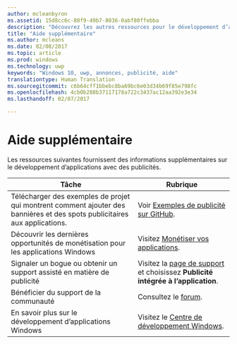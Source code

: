 ```yaml
---
author: mcleanbyron
ms.assetid: 15d8cc6c-80f9-49b7-8036-0abf80ffebba
description: "Découvrez les autres ressources pour le développement d’applications avec des publicités."
title: "Aide supplémentaire"
ms.author: mcleans
ms.date: 02/08/2017
ms.topic: article
ms.prod: windows
ms.technology: uwp
keywords: "Windows 10, uwp, annonces, publicité, aide"
translationtype: Human Translation
ms.sourcegitcommit: c6b64cff1bbebc8ba69bc6e03d34b69f85e798fc
ms.openlocfilehash: 4cb0b288b37117178a722c3437ac12aa392e3e34
ms.lasthandoff: 02/07/2017

---
```


# <a name="additional-help"></a>Aide supplémentaire




Les ressources suivantes fournissent des informations supplémentaires sur le développement d’applications avec des publicités.

|  Tâche    | Rubrique |               
|----------|-------|
| Télécharger des exemples de projet qui montrent comment ajouter des bannières et des spots publicitaires aux applications.     |Voir [Exemples de publicité sur GitHub](http://aka.ms/githubads).       |
| Découvrir les dernières opportunités de monétisation pour les applications Windows     | Visitez [Monétiser vos applications](https://developer.microsoft.com/store/monetize).        |
| Signaler un bogue ou obtenir un support assisté en matière de publicité     | Visitez la [page de support](https://go.microsoft.com/fwlink/p/?LinkId=331508) et choisissez **Publicité intégrée à l’application**.        |
| Bénéficier du support de la communauté     | Consultez le [forum](http://go.microsoft.com/fwlink/p/?LinkId=401266).       |
| En savoir plus sur le développement d’applications Windows     | Visitez le [Centre de développement Windows](https://developer.microsoft.com/windows).        |



 

 

 

